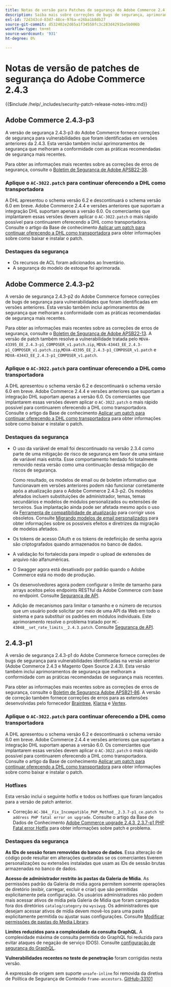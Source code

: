 ```yaml
---
title: Notas de versão para Patches de segurança do Adobe Commerce 2.4.3
description: Saiba mais sobre correções de bugs de segurança, aprimoramentos de segurança e outras atualizações relacionadas à segurança incluídas nas versões de patch de segurança para o Adobe Commerce versão 2.4.3.
exl-id: 72d343cd-83d7-48ce-976a-e26ba1b8db27
source-git-commit: d532402e2d65a1f34558fc3c283d4291be5b006b
workflow-type: tm+mt
source-wordcount: '931'
ht-degree: 0%

---
```



# Notas de versão de patches de segurança do Adobe Commerce 2.4.3

{{$include /help/_includes/security-patch-release-notes-intro.md}}

## Adobe Commerce 2.4.3-p3

A versão de segurança 2.4.3-p3 do Adobe Commerce fornece correções de segurança para vulnerabilidades que foram identificadas em versões anteriores da 2.4.3. Esta versão também inclui aprimoramentos de segurança que melhoram a conformidade com as práticas recomendadas de segurança mais recentes.

Para obter as informações mais recentes sobre as correções de erros de segurança, consulte o [Boletim de Segurança de Adobe APSB22-38](https://helpx.adobe.com/security/products/magento/apsb22-38.html).

### Aplique o `AC-3022.patch` para continuar oferecendo a DHL como transportadora

A DHL apresentou o schema versão 6.2 e descontinuará o schema versão 6.0 em breve. Adobe Commerce 2.4.4 e versões anteriores que suportam a integração DHL suportam apenas a versão 6.0. Os comerciantes que implantarem essas versões devem aplicar o `AC-3022.patch` o mais rápido possível para continuarem oferecendo a DHL como transportadora. Consulte o artigo da Base de conhecimento [Aplicar um patch para continuar oferecendo a DHL como transportadora](https://support.magento.com/hc/en-us/articles/7707818131597-Apply-a-patch-to-continue-offering-DHL-as-shipping-carrier) para obter informações sobre como baixar e instalar o patch.

### Destaques da segurança

* Os recursos de ACL foram adicionados ao Inventário.
* A segurança do modelo de estoque foi aprimorada.

## Adobe Commerce 2.4.3-p2

A versão de segurança 2.4.3-p2 do Adobe Commerce fornece correções de bugs de segurança para vulnerabilidades que foram identificadas em versões anteriores. Esta versão também inclui aprimoramentos de segurança que melhoram a conformidade com as práticas recomendadas de segurança mais recentes.

Para obter as informações mais recentes sobre as correções de erros de segurança, consulte o [Boletim de Segurança de Adobe APSB22-13](https://helpx.adobe.com/security/products/magento/apsb22-13.html).  A versão de patch também resolve a vulnerabilidade tratada pelo `MDVA-43395_EE_2.4.3-p1_COMPOSER_v1.patch.zip`, `MDVA-43443_EE_2.4.3-p1_COMPOSER_v1.patch.zip`,`MDVA-43395_EE_2.4.3-p1_COMPOSER_v1.patch` e `MDVA-43443_EE_2.4.3-p1_COMPOSER_v1.patch`.


### Aplique o `AC-3022.patch` para continuar oferecendo a DHL como transportadora

A DHL apresentou o schema versão 6.2 e descontinuará o schema versão 6.0 em breve. Adobe Commerce 2.4.4 e versões anteriores que suportam a integração DHL suportam apenas a versão 6.0. Os comerciantes que implantarem essas versões devem aplicar o `AC-3022.patch` o mais rápido possível para continuarem oferecendo a DHL como transportadora. Consulte o artigo da Base de conhecimento [Aplicar um patch para continuar oferecendo a DHL como transportadora](https://support.magento.com/hc/en-us/articles/7707818131597-Apply-a-patch-to-continue-offering-DHL-as-shipping-carrier) para obter informações sobre como baixar e instalar o patch.

### Destaques da segurança

* O uso da variável de email foi descontinuado na versão 2.3.4 como parte de uma mitigação de risco de segurança em favor de uma sintaxe de variável mais estrita. Esse comportamento herdado foi totalmente removido nesta versão como uma continuação dessa mitigação de riscos de segurança.

  Como resultado, os modelos de email ou de boletim informativo que funcionavam em versões anteriores podem não funcionar corretamente após a atualização para o Adobe Commerce 2.4.3-p2. Os modelos afetados incluem substituições de administrador, temas, temas secundários e modelos de módulos personalizados ou extensões de terceiros. Sua implantação ainda pode ser afetada mesmo após o uso da [Ferramenta de compatibilidade de atualização](https://experienceleague.adobe.com/docs/commerce-operations/upgrade-guide/upgrade-compatibility-tool/overview.html?lang=en) para corrigir usos obsoletos. Consulte [Migrando modelos de email personalizados](https://developer.adobe.com/commerce/frontend-core/guide/templates/email-migration/) para obter informações sobre os possíveis efeitos e diretrizes da migração de modelos afetados.

* Os tokens de acesso OAuth e os tokens de redefinição de senha agora são criptografados quando armazenados no banco de dados. <!-- AC-520 1323-->

* A validação foi fortalecida para impedir o upload de extensões de arquivo não alfanuméricas. <!-- AC-479-->

* O Swagger agora está desativado por padrão quando o Adobe Commerce está no modo de produção. <!-- AC-1450-->

* Os desenvolvedores agora podem configurar o limite de tamanho para arrays aceitos pelos endpoints RESTful da Adobe Commerce com base no endpoint. Consulte [Segurança de API](https://developer.adobe.com/commerce/webapi/get-started/api-security/). <!-- AC-465-->

* Adição de mecanismos para limitar o tamanho e o número de recursos que um usuário pode solicitar por meio de uma API da Web em todo o sistema e para substituir os padrões em módulos individuais. Este aprimoramento resolve o problema tratado por `MC-43048__set_rate_limits__2.4.3.patch`. Consulte [Segurança de API](https://developer.adobe.com/commerce/webapi/get-started/api-security/). <!-- AC-1120-->


## 2.4.3-p1

A versão de segurança 2.4.3-p1 do Adobe Commerce fornece correções de bugs de segurança para vulnerabilidades identificadas na versão anterior (Adobe Commerce 2.4.3 e Magento Open Source 2.4.3). Esta versão também inclui aprimoramentos de segurança que melhoram a conformidade com as práticas recomendadas de segurança mais recentes.


Para obter as informações mais recentes sobre as correções de erros de segurança, consulte o [Boletim de Segurança Adobe APSB21-86](https://helpx.adobe.com/security/products/magento/apsb21-86.html). A versão de correção também fornece correções de erros para as extensões desenvolvidas pelo fornecedor [Braintree](https://experienceleague.adobe.com/docs/commerce-admin/stores-sales/payments/braintree.html), [Klarna](https://marketplace.magento.com/klarna-m2-klarna.html) e [Vertex](https://marketplace.magento.com/vertexinc-vertex-tax-module.html).

### Aplique o `AC-3022.patch` para continuar oferecendo a DHL como transportadora

A DHL apresentou o schema versão 6.2 e descontinuará o schema versão 6.0 em breve. Adobe Commerce 2.4.4 e versões anteriores que suportam a integração DHL suportam apenas a versão 6.0. Os comerciantes que implantarem essas versões devem aplicar o `AC-3022.patch` o mais rápido possível para continuarem oferecendo a DHL como transportadora. Consulte o artigo da Base de conhecimento [Aplicar um patch para continuar oferecendo a DHL como transportadora](https://support.magento.com/hc/en-us/articles/7707818131597-Apply-a-patch-to-continue-offering-DHL-as-shipping-carrier) para obter informações sobre como baixar e instalar o patch.

### Hotfixes

Esta versão inclui o seguinte hotfix e todos os hotfixes que foram lançados para a versão de patch anterior.

* Correção `AC-384__Fix_Incompatible_PHP_Method__2.3.7-p1_ce.patch to address PHP fatal error on upgrade`. Consulte o artigo da Base de Dados de Conhecimento [Adobe Commerce upgrade 2.4.3, 2.3.7-p1 PHP Fatal error Hotfix](https://support.magento.com/hc/en-us/articles/4408021533069-Adobe-Commerce-upgrade-2-4-3-2-3-7-p1-PHP-Fatal-error-Hotfix) para obter informações sobre patch e problema.

### Destaques da segurança

**As IDs de sessão foram removidas do banco de dados**. Essa alteração de código pode resultar em alterações quebradas se os comerciantes tiverem personalizações ou extensões instaladas que usam as IDs de sessão brutas armazenadas no banco de dados. <!-- MC-40976-->

**Acesso de administrador restrito às pastas da Galeria de Mídia**. As permissões padrão da Galeria de mídia agora permitem somente operações de diretório (exibir, carregar, excluir e criar) que são permitidas explicitamente pela configuração. Os usuários administradores não podem mais acessar ativos de mídia pela Galeria de Mídia que foram carregados fora dos diretórios `catalog/category` ou `wysiwyg`. Os administradores que desejam acessar ativos de mídia devem movê-los para uma pasta explicitamente permitida ou ajustar suas configurações. Consulte [Modificar permissões de pastas do Media Library](https://developer.adobe.com/commerce/php/tutorials/backend/modify-image-library-permissions/). <!-- B2B-1897-->

**Limites reduzidos para a complexidade da consulta GraphQL**. A complexidade máxima de consulta permitida do GraphQL foi reduzida para evitar ataques de negação de serviço (DOS). Consulte [configuração de segurança do GraphQL](https://devdocs.magento.com/guides/v2.4/graphql/security-configuration.html). <!-- PWA-1700-->

**Vulnerabilidades recentes no teste de penetração** foram corrigidas nesta versão. <!-- MC-42431-->

A expressão de origem sem suporte `unsafe-inline` foi removida da diretiva de Política de Segurança de Conteúdo `frame-ancestors`. [GitHub-33101](https://github.com/magento/magento2/issues/33101)<!-- MC-42632-->
